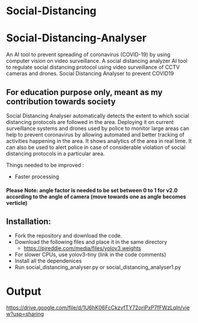 # Social-Distancing

# Social-Distancing-Analyser
An AI tool to prevent spreading of coronavirus (COVID-19) by using computer vision on video surveillance.
A social distancing analyzer AI tool to regulate social distancing protocol using video surveillance of CCTV cameras and drones. Social Distancing Analyser to prevent COVID19


## For education purpose only, meant as my contribution towards society

Social Distancing Analyser automatically detects the extent to which social distancing protocols are followed in the area.
Deploying it on current surveillance systems and drones used by police to monitor large areas can help to prevent coronavirus by allowing automated and better tracking of activities happening in the area. It shows analytics of the area in real time. It can also be used to alert police in case of considerable violation of social distancing protocols in a particular area. 

Things needed to be improved :
* Faster processing
#### Please Note: angle factor is needed to be set between 0 to 1 for v2.0 according to the angle of camera (move towards one as angle becomes verticle)
## Installation:
* Fork the repository and download the code.
* Download the following files and place it in the same directory
   - https://pjreddie.com/media/files/yolov3.weights
* For slower CPUs, use yolov3-tiny (link in the code comments)
* Install all the dependenices
* Run social_distancing_analyser.py or social_distancing_analyser1.py

# Output

https://drive.google.com/file/d/1U6hK06FcCkzvfTY72oriPxP7fFWzLqln/view?usp=sharing
